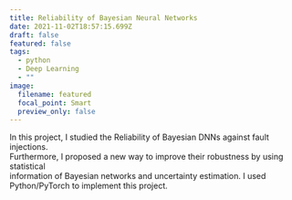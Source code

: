 ```yaml
---
title: Reliability of Bayesian Neural Networks
date: 2021-11-02T18:57:15.699Z
draft: false
featured: false
tags:
  - python
  - Deep Learning
  - ""
image:
  filename: featured
  focal_point: Smart
  preview_only: false
---
```

In this project, I studied the Reliability of Bayesian DNNs against fault injections.\
Furthermore, I proposed a new way to improve their robustness by using statistical\
information of Bayesian networks and uncertainty estimation. I used Python/PyTorch to implement this project.